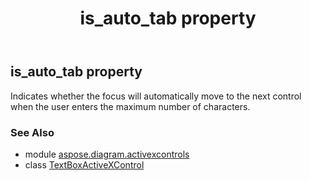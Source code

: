 ﻿---
title: is_auto_tab property
second_title: Aspose.Diagram for Python via .NET API References
description: 
type: docs
weight: 160
url: /python-net/aspose.diagram.activexcontrols/textboxactivexcontrol/is_auto_tab/
is_root: false
---

## is_auto_tab property


Indicates whether the focus will automatically move to the next control when the user enters the maximum number of characters.

### See Also
* module [aspose.diagram.activexcontrols](../../)
* class [TextBoxActiveXControl](/diagram/python-net/aspose.diagram.activexcontrols/textboxactivexcontrol)
